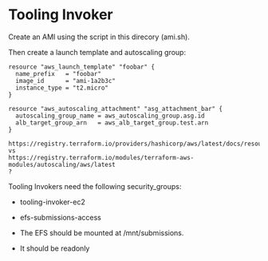 # Tooling Invoker

Create an AMI using the script in this direcory (ami.sh).

Then create a launch template and autoscaling group:

```
resource "aws_launch_template" "foobar" {
  name_prefix   = "foobar"
  image_id      = "ami-1a2b3c"
  instance_type = "t2.micro"
}

resource "aws_autoscaling_attachment" "asg_attachment_bar" {
  autoscaling_group_name = aws_autoscaling_group.asg.id
  alb_target_group_arn   = aws_alb_target_group.test.arn
}

https://registry.terraform.io/providers/hashicorp/aws/latest/docs/resources/autoscaling_group
vs
https://registry.terraform.io/modules/terraform-aws-modules/autoscaling/aws/latest
?
```

Tooling Invokers need the following security_groups:
- tooling-invoker-ec2
- efs-submissions-access 

- The EFS should be mounted at /mnt/submissions.
- It should be readonly


